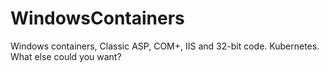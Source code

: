 # WindowsContainers
Windows containers, Classic ASP, COM+, IIS and 32-bit code. Kubernetes. What else could you want?
